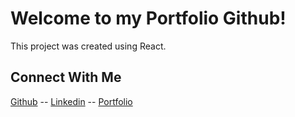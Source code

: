 # Welcome to my Portfolio Github!

This project was created using React.

## Connect With Me

[Github](https://github.com/gloria-cheung) -- [Linkedin](http://www.linkedin.com/in/gloria-cheung) -- [Portfolio](http://www.gloria-cheung.com)
